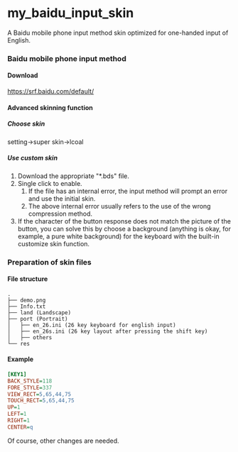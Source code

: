 # my_baidu_input_skin
A Baidu mobile phone input method skin optimized for one-handed input of English.

### Baidu mobile phone input method

#### Download

https://srf.baidu.com/default/

#### Advanced skinning function

##### Choose skin

setting->super skin->lcoal

##### Use custom skin

1. Download the appropriate "*.bds" file.
2. Single click to enable. 
   1. If the file has an internal error, the input method will prompt an error and use the initial skin.
   2. The above internal error usually refers to the use of the wrong compression method.
3. If the character of the button response does not match the picture of the button, you can solve this by choose a background (anything is okay, for example, a pure white background) for the keyboard with the built-in customize skin function.

### Preparation of skin files

#### File structure

```shell
.
├── demo.png
├── Info.txt
├── land (Landscape)
├── port (Portrait)
│   ├── en_26.ini (26 key keyboard for english input)
│   ├── en_26s.ini (26 key layout after pressing the shift key)
│   ├── others
└── res
```

#### Example

```ini
[KEY1]
BACK_STYLE=118
FORE_STYLE=337
VIEW_RECT=5,65,44,75
TOUCH_RECT=5,65,44,75
UP=1
LEFT=1
RIGHT=1
CENTER=q
```

Of course, other changes are needed.